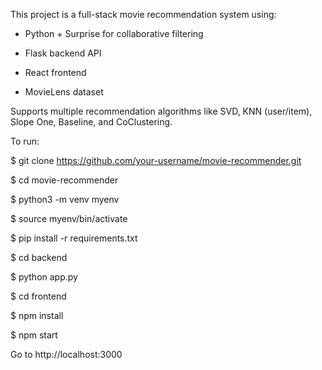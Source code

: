 This project is a full-stack movie recommendation system using:

- Python + Surprise for collaborative filtering

- Flask backend API

- React frontend

- MovieLens dataset

Supports multiple recommendation algorithms like SVD, KNN (user/item), Slope One, Baseline, and CoClustering.



To run:

$ git clone https://github.com/your-username/movie-recommender.git

$ cd movie-recommender

$ python3 -m venv myenv

$ source myenv/bin/activate

$ pip install -r requirements.txt

$ cd backend

$ python app.py

$ cd frontend

$ npm install

$ npm start

Go to http://localhost:3000
